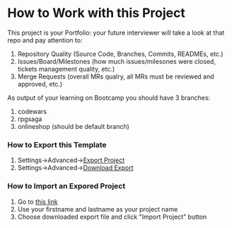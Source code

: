 # How to Work with this Project

This project is your Portfolio: your future interviewer will take a look at that repo and pay attention to:
1. Repository Quality (Source Code, Branches, Commits, READMEs, etc.)
1. Issues/Board/Milestones (how much issues/milesones were closed, tickets management quality, etc.)
1. Merge Requests (overall MRs qualry, all MRs must be reviewed and approved, etc.)

As output of your learning on Bootcamp you should have 3 branches:
1. codewars 
1. rpgsaga
1. onlineshop (should be default branch)

### How to Export this Template 
1. Settings->Advanced->[Export Project](https://gitlab.akvelon.net:9443/bootcamp/mentee-project-template/export)
1. Settings->Advanced->[Download Export](https://gitlab.akvelon.net:9443/bootcamp/mentee-project-template/download_export)

### How to Import an Expored Project
1. Go to [this link](https://gitlab.akvelon.net:9443/import/gitlab_project/new?namespace_id=880&name=&path=)
1. Use your firstname and lastname as your project name
1. Choose downloaded export file and click "Import Project" button
